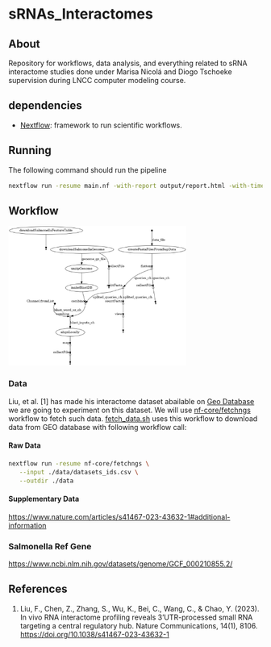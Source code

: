 sRNAs_Interactomes
===

## About

Repository for workflows, data analysis, and everything related to sRNA interactome studies done under Marisa Nicolá and Diogo Tschoeke supervision during LNCC computer modeling course.

## dependencies

- [Nextflow](https://www.nextflow.io/): framework to run scientific workflows.

## Running

The following command should run the pipeline

```bash
nextflow run -resume main.nf -with-report output/report.html -with-timeline output/timeline.html -with-dag docs/dag.png
```

## Workflow

<div class="center">
   <img src="./docs/dag.png" style="text-align: center; width: 70%; border: 1px;margin: auto"/>
</dib>

### Data


Liu, et al. [1] has made his interactome dataset abailable on [Geo Database](https://www.ncbi.nlm.nih.gov/geo/query/acc.cgi?acc=GSE234792) we are going to experiment on this dataset. We will use [nf-core/fetchngs](https://nf-co.re/fetchngs/1.11.0) workflow to fetch such data. [fetch_data.sh](./fetch_data.sh) uses this workflow to download data from GEO database with following workflow call:

#### Raw Data

```bash
nextflow run -resume nf-core/fetchngs \
   --input ./data/datasets_ids.csv \
   --outdir ./data
```

#### Supplementary Data

https://www.nature.com/articles/s41467-023-43632-1#additional-information


### Salmonella Ref Gene

https://www.ncbi.nlm.nih.gov/datasets/genome/GCF_000210855.2/

## References

1. Liu, F., Chen, Z., Zhang, S., Wu, K., Bei, C., Wang, C., & Chao, Y. (2023). In vivo RNA interactome profiling reveals 3’UTR-processed small RNA targeting a central regulatory hub. Nature Communications, 14(1), 8106. https://doi.org/10.1038/s41467-023-43632-1